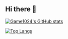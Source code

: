 ## Hi there 👋
[![Game1024's GitHub stats](https://github-readme-stats.vercel.app/api?username=game1024)](https://github.com/game1024/)

[![Top Langs](https://github-readme-stats.vercel.app/api/top-langs/?username=game1024)](https://github.com/game1024/)

<!--
**game1024/game1024** is a ✨ _special_ ✨ repository because its `README.md` (this file) appears on your GitHub profile.

Here are some ideas to get you started:

- 🔭 I’m currently working on ...
- 🌱 I’m currently learning ...
- 👯 I’m looking to collaborate on ...
- 🤔 I’m looking for help with ...
- 💬 Ask me about ...
- 📫 How to reach me: ...
- 😄 Pronouns: ...
- ⚡ Fun fact: ...
-->

